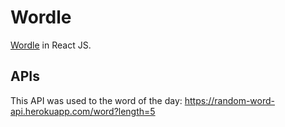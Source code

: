 # Wordle

[Wordle](https://www.nytimes.com/games/wordle/index.html) in React JS.

## APIs

This API was used to the word of the day: https://random-word-api.herokuapp.com/word?length=5

